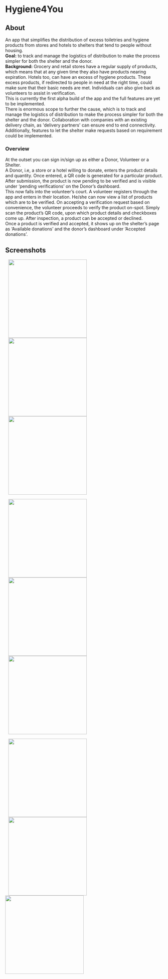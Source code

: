 # Hygiene4You
## About
An app that simplifies the distribution of excess toiletries and hygiene products from stores and hotels to shelters that tend to people without housing.    
**Goal:** to track and manage the logistics of distribution to make the process simpler for both the shelter and the donor.    
**Background:**  Grocery and retail stores have a regular supply of products, which means that at any given time they also have products nearing expiration. Hotels too, can have an excess of hygiene products. These excess products, if redirected to people in need at the right time, could make sure that their basic needs are met. Individuals can also give back as volunteers to assist in verification.  
This is currently the first alpha build of the app and the full features are yet to be implemented.     
There is enormous scope to further the cause, which is to track and manage the logistics of distribution to make the process simpler for both the shelter and the donor. Collaboration with companies with an existing delivery chain, as 'delivery partners' can ensure end to end connectivity. Additionally, features to let the shelter make requests based on requirement could be implemented.  
### Overview
At the outset you can sign in/sign up as either a Donor, Volunteer or a Shelter.     
A Donor, i.e, a store or a hotel willing to donate, enters the product details and quantity. Once entered, a QR code is generated for a particular product. After submission, the product is now pending to be verified and is visible under ‘pending verifications’ on the Donor’s dashboard.     
This now falls into the volunteer’s court. A volunteer registers through the app and enters in their location. He/she can now view a list of products which are to be verified. On accepting a verification request based on convenience, the volunteer proceeds to verify the product on-spot. Simply scan the product’s QR code, upon which product details and checkboxes come up. After inspection, a product can be accepted or declined.   
Once a product is verified and accepted, it shows up on the shelter’s page as ‘Available donations’ and the donor’s dashboard under ‘Accepted donations’.  

## Screenshots        
<p float = "left">

<!-- ### Main Page: -->
<img src = "https://user-images.githubusercontent.com/72306130/127724240-4f0d64a5-594c-4b5a-bffe-e40a62aef269.jpg" width="250" hspace="10"/>
<!-- ![Main page](https://user-images.githubusercontent.com/77959565/119697462-d5a4eb80-be6d-11eb-8220-64762d06d794.jpeg ) -->

<!-- ### Sign In -->
<img src = "https://user-images.githubusercontent.com/72306130/127724297-9b2c5171-8e05-4944-835f-926cc568210d.jpg" width="250" hspace="10"/>
<!-- ![SignUp](https://user-images.githubusercontent.com/77959565/119697994-6b407b00-be6e-11eb-843b-4dfd60c49797.jpeg)
 -->

<!-- ### OTP Verification -->

<img src = "https://user-images.githubusercontent.com/72306130/127724352-f96598b1-09c1-495d-b357-25157a1e7f15.jpg" width="250" hspace="10"/>
<!-- ![OTPVerification](https://user-images.githubusercontent.com/77959565/119698663-15200780-be6f-11eb-9c53-fc9b3c90019c.jpeg) -->
  </p>
  
<p float = "left">
<!-- ### Dashboard -->
<img src = "https://user-images.githubusercontent.com/72306130/127724380-0f698343-3a94-45df-a820-483410a7360a.jpg" width="250" hspace="10"/>
<!-- ![Dashboard](https://user-images.githubusercontent.com/77959565/119698848-47316980-be6f-11eb-94c9-c233c35f7915.jpeg) -->

<!-- ### Navigation -->
<img src = "https://user-images.githubusercontent.com/72306130/127724411-08554f45-f5ae-43ad-8c9f-907304269ccc.jpg" width="250" hspace="10"/>
<!-- ![Navigation](https://user-images.githubusercontent.com/77959565/119699117-73e58100-be6f-11eb-8a96-8e4f1a2bb307.jpeg) -->

<!-- ### Cars -->
<img src = "https://user-images.githubusercontent.com/72306130/127724452-cc4eaacc-aa73-4e58-992d-55f773481a38.jpg" width="250" hspace="10"/>
<!-- ![Carss](https://user-images.githubusercontent.com/77959565/119699231-8e1f5f00-be6f-11eb-8d98-d5fd21bffebb.jpeg)-->
  </p>
<p float = "left">
<!-- ### Bill Page -->
<img src = "https://user-images.githubusercontent.com/72306130/127724475-86436df7-92fb-4385-a2cd-55665f0942e0.jpg" width="250" hspace="10"/>
<!-- ![BillPage](https://user-images.githubusercontent.com/77959565/119699345-b313d200-be6f-11eb-9265-142f98c519a6.jpeg)
 -->
<!-- ### Payment Authentication -->
<img src = "https://user-images.githubusercontent.com/72306130/127724508-d1f08dcc-bc64-4dcc-88cf-37c381720dbf.jpg" width="250" hspace="10"/>
<!-- ![PaymentAuth](https://user-images.githubusercontent.com/77959565/119699444-cde64680-be6f-11eb-918a-0994a3d7063f.jpeg) -->
 <img src = "https://user-images.githubusercontent.com/72306130/127724566-e6cdf538-b8dd-4a40-b447-165b717a679b.png" width="250"/>
  </p>
